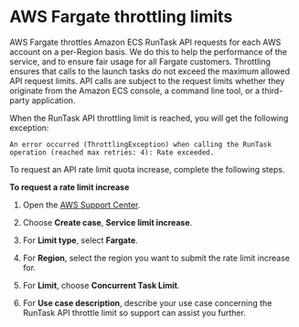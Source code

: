 # AWS Fargate throttling limits<a name="throttling"></a>

AWS Fargate throttles Amazon ECS RunTask API requests for each AWS account on a per\-Region basis\. We do this to help the performance of the service, and to ensure fair usage for all Fargate customers\. Throttling ensures that calls to the launch tasks do not exceed the maximum allowed API request limits\. API calls are subject to the request limits whether they originate from the Amazon ECS console, a command line tool, or a third\-party application\.

When the RunTask API throttling limit is reached, you will get the following exception:

```
An error occurred (ThrottlingException) when calling the RunTask operation (reached max retries: 4): Rate exceeded.
```

To request an API rate limit quota increase, complete the following steps\.

**To request a rate limit increase**

1. Open the [AWS Support Center](https://console.aws.amazon.com/support/home#/)\.

1. Choose **Create case**, **Service limit increase**\.

1. For **Limit type**, select **Fargate**\.

1. For **Region**, select the region you want to submit the rate limit increase for\.

1. For **Limit**, choose **Concurrent Task Limit**\.

1. For **Use case description**, describe your use case concerning the RunTask API throttle limit so support can assist you further\.